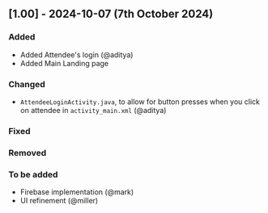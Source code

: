 ## [1.00] - 2024-10-07 (7th October 2024) 

### Added
- Added Attendee's login (@aditya)
- Added Main Landing page

### Changed
- `AttendeeLoginActivity.java`, to allow for button presses when you click on attendee in `activity_main.xml` (@aditya)
  
### Fixed


### Removed


### To be added
- Firebase implementation (@mark)
- UI refinement (@miller) 
